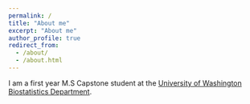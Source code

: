 ```yaml
---
permalink: /
title: "About me"
excerpt: "About me"
author_profile: true
redirect_from: 
  - /about/
  - /about.html
---
```


I am a first year M.S Capstone student at the [University of Washington Biostatistics Department](https://www.biostat.washington.edu/people/hantong-hu).


